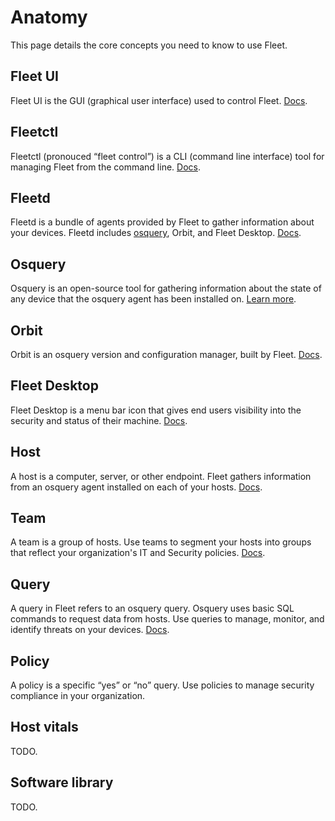 # Anatomy

This page details the core concepts you need to know to use Fleet.

## Fleet UI

Fleet UI is the GUI (graphical user interface) used to control Fleet. [Docs](https://fleetdm.com/docs/using-fleet/fleet-ui).

## Fleetctl

Fleetctl (pronouced “fleet control”) is a CLI (command line interface) tool for managing Fleet from the command line. [Docs](https://fleetdm.com/docs/using-fleet/fleetctl-cli).

## Fleetd

Fleetd is a bundle of agents provided by Fleet to gather information about your devices. Fleetd includes [osquery](https://www.osquery.io/), Orbit, and Fleet Desktop. [Docs](https://fleetdm.com/docs/using-fleet/fleet-ui).

## Osquery
Osquery is an open-source tool for gathering information about the state of any device that the osquery agent has been installed on. [Learn more](https://www.osquery.io/).

## Orbit
Orbit is an osquery version and configuration manager, built by Fleet. [Docs](https://fleetdm.com/docs/using-fleet/orbit).

## Fleet Desktop
Fleet Desktop is a menu bar icon that gives end users visibility into the security and status of their machine. [Docs](https://fleetdm.com/docs/using-fleet/fleet-desktop). 

## Host
A host is a computer, server, or other endpoint. Fleet gathers information from an osquery agent installed on each of your hosts. [Docs](https://fleetdm.com/docs/using-fleet/adding-hosts).

## Team
A team is a group of hosts. Use teams to segment your hosts into groups that reflect your organization's IT and Security policies. [Docs](https://fleetdm.com/docs/using-fleet/teams).

## Query
A query in Fleet refers to an osquery query. Osquery uses basic SQL commands to request data from hosts. Use queries to manage, monitor, and identify threats on your devices. [Docs](https://fleetdm.com/docs/using-fleet/fleet-ui).

## Policy
A policy is a specific “yes” or “no” query. Use policies to manage security compliance in your organization.

## Host vitals
TODO.

## Software library 
TODO.

<meta name="pageOrderInSection" value="200">
